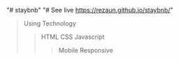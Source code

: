 "# staybnb" 
"# See live https://rezaun.github.io/staybnb/" 
> Using Technology
 >> HTML CSS Javascript 
 >>> Mobile Responsive
